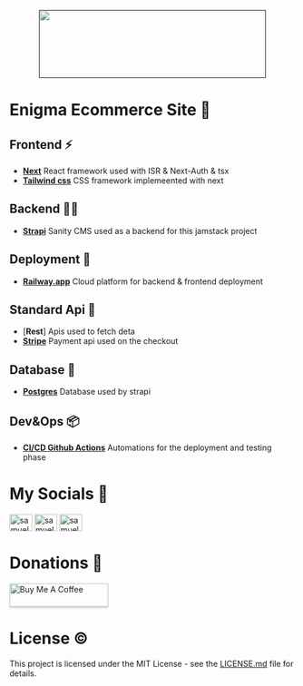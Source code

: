 <p align="center">
<a href=""><img src="./frontend/public/question-solid.svg" width="400px" height="120px"/></a>
</p>

# Enigma Ecommerce Site 🔮

## Frontend ⚡

-   [**Next**](https://quasar.dev/) React framework used with ISR & Next-Auth & tsx
-   [**Tailwind css**](https://tailwindcss.com/) CSS framework implemeented with next

## Backend 👨‍💻

-   [**Strapi**](https://www.strapi.io/) Sanity CMS used as a backend for this jamstack project

## Deployment 🚧

-   [**Railway.app**](https://railway.app/) Cloud platform for backend & frontend deployment

## Standard Api 🎯

-   [**Rest**] Apis used to fetch deta
-   [**Stripe**](https://stripe.com/) Payment api used on the checkout

## Database 🧱

-   [**Postgres**](https://www.postgresql.org/) Database used by strapi

## Dev&Ops 📦

-   [**CI/CD Github Actions**](https://docs.github.com/en/actions) Automations for the deployment and testing phase

# My Socials 🤳

<p align="left">
<a href="https://www.linkedin.com/in/samuele-antonio-barbiera-bb023320b/" target="blank"><img align="center" src="https://raw.githubusercontent.com/rahuldkjain/github-profile-readme-generator/master/src/images/icons/Social/linked-in-alt.svg" alt="samuele antonio barbiera" height="30" width="40" /></a>
<a href="https://stackoverflow.com/users/16105959" target="blank"><img align="center" src="https://raw.githubusercontent.com/rahuldkjain/github-profile-readme-generator/master/src/images/icons/Social/stack-overflow.svg" alt="samuelebarbiera" height="30" width="40" /></a>
<a href="https://discord.gg/2Wj7hmP6Nf" target="blank"><img align="center" src="https://raw.githubusercontent.com/rahuldkjain/github-profile-readme-generator/master/src/images/icons/Social/discord.svg" alt="samuele#6396" height="30" width="40" /></a>
</p>

# Donations 💸

<p align="left">
  <a href="buymeacoffee.com/?via=samueleb" target="_blank">
    <img src="https://www.buymeacoffee.com/assets/img/custom_images/orange_img.png" alt="Buy Me A Coffee" style="height: 41px !important;width: 174px !important;box-shadow: 0px 3px 2px 0px rgba(190, 190, 190, 0.5) !important;-webkit-box-shadow: 0px 3px 2px 0px rgba(190, 190, 190, 0.5) !important;" >
  </a>
</p>

# License ©️

This project is licensed under the MIT License - see the [LICENSE.md](LICENSE.md) file for details.
